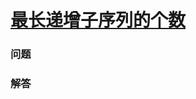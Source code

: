 # [最长递增子序列的个数](https://leetcode-cn.com/problems/number-of-longest-increasing-subsequence)

### 问题



### 解答

```

```


